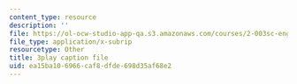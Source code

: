 ```yaml
---
content_type: resource
description: ''
file: https://ol-ocw-studio-app-qa.s3.amazonaws.com/courses/2-003sc-engineering-dynamics-fall-2011/ea15ba106966caf8dfde698d35af68e2_63sIgMvBuEQ.srt
file_type: application/x-subrip
resourcetype: Other
title: 3play caption file
uid: ea15ba10-6966-caf8-dfde-698d35af68e2
---
```

